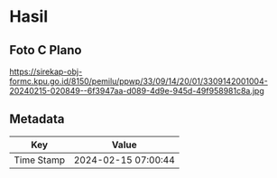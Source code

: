 # Hasil

## Foto C Plano

https://sirekap-obj-formc.kpu.go.id/8150/pemilu/ppwp/33/09/14/20/01/3309142001004-20240215-020849--6f3947aa-d089-4d9e-945d-49f958981c8a.jpg


## Metadata

| Key        | Value               |
| ---------- | ------------------- |
| Time Stamp | 2024-02-15 07:00:44 |



